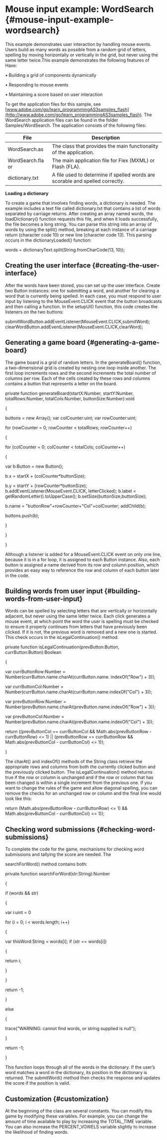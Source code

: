 # Mouse input example: WordSearch {#mouse-input-example-wordsearch}

This example demonstrates user interaction by handling mouse events. Users build as many words as possible from a random grid of letters, spelling by moving horizontally or vertically in the grid, but never using the same letter twice.This example demonstrates the following features of Haxe:

• Building a grid of components dynamically

• Responding to mouse events

• Maintaining a score based on user interaction

To get the application files for this sample, see [www.adobe.com/go/learn_programmingAS3samples_flash](http://www.adobe.com/go/learn_programmingAS3samples_flash). The WordSearch application files can be found in the folder Samples/WordSearch. The application consists of the following files:

| **File** | **Description** |
| --- | --- |
| WordSearch.as | The class that provides the main functionality of the application. |
| WordSearch.fla or | The main application file for Flex (MXML) or Flash (FLA). |
| dictionary.txt | A file used to determine if spelled words are scorable and spelled correctly. |

**Loading a dictionary**

To create a game that involves finding words, a dictionary is needed. The example includes a text file called dictionary.txt that contains a list of words separated by carriage returns. After creating an array named words, the loadDictionary() function requests this file, and when it loads successfully, the file becomes a long string. You can parse this string into an array of words by using the split() method, breaking at each instance of a carriage return (character code 10) or new line (character code 13). This parsing occurs in the dictionaryLoaded() function:

words = dictionaryText.split(String.fromCharCode(13, 10));

## Creating the user interface {#creating-the-user-interface}

After the words have been stored, you can set up the user interface. Create two Button instances: one for submitting a word, and another for clearing a word that is currently being spelled. In each case, you must respond to user input by listening to the MouseEvent.CLICK event that the button broadcasts and then calling a function. In the setupUI() function, this code creates the listeners on the two buttons:

submitWordButton.addEventListener(MouseEvent.CLICK,submitWord); clearWordButton.addEventListener(MouseEvent.CLICK,clearWord);

## Generating a game board {#generating-a-game-board}

The game board is a grid of random letters. In the generateBoard() function, a two-dimensional grid is created by nesting one loop inside another. The first loop increments rows and the second increments the total number of columns per row. Each of the cells created by these rows and columns contains a button that represents a letter on the board.

private function generateBoard(startX:Number, startY:Number, totalRows:Number, totalCols:Number, buttonSize:Number):void

{

buttons = new Array(); var colCounter:uint; var rowCounter:uint;

for (rowCounter = 0; rowCounter &lt; totalRows; rowCounter++)

{

for (colCounter = 0; colCounter &lt; totalCols; colCounter++)

{

var b:Button = new Button();

b.x = startX + (colCounter*buttonSize);

b.y = startY + (rowCounter*buttonSize); b.addEventListener(MouseEvent.CLICK, letterClicked); b.label = getRandomLetter().toUpperCase(); b.setSize(buttonSize,buttonSize);

b.name = &quot;buttonRow&quot;+rowCounter+&quot;Col&quot;+colCounter; addChild(b);

buttons.push(b);

}

}

}

Although a listener is added for a MouseEvent.CLICK event on only one line, because it is in a for loop, it is assigned to each Button instance. Also, each button is assigned a name derived from its row and column position, which provides an easy way to reference the row and column of each button later in the code.

## Building words from user input {#building-words-from-user-input}

Words can be spelled by selecting letters that are vertically or horizontally adjacent, but never using the same letter twice. Each click generates a mouse event, at which point the word the user is spelling must be checked to ensure it properly continues from letters that have previously been clicked. If it is not, the previous word is removed and a new one is started. This check occurs in the isLegalContinuation() method.

private function isLegalContinuation(prevButton:Button, currButton:Button):Boolean

{

var currButtonRow:Number = Number(currButton.name.charAt(currButton.name. indexOf(&quot;Row&quot;) + 3));

var currButtonCol:Number = Number(currButton.name.charAt(currButton.name.indexOf(&quot;Col&quot;) + 3));

var prevButtonRow:Number = Number(prevButton.name.charAt(prevButton.name.indexOf(&quot;Row&quot;) + 3));

var prevButtonCol:Number = Number(prevButton.name.charAt(prevButton.name.indexOf(&quot;Col&quot;) + 3));

return ((prevButtonCol == currButtonCol &amp;&amp; Math.abs(prevButtonRow - currButtonRow) &lt;= 1) || (prevButtonRow == currButtonRow &amp;&amp; Math.abs(prevButtonCol - currButtonCol) &lt;= 1));

}

The charAt() and indexOf() methods of the String class retrieve the appropriate rows and columns from both the currently clicked button and the previously clicked button. The isLegalContinuation() method returns true if the row or column is unchanged and if the row or column that has been changed is within a single increment from the previous one. If you want to change the rules of the game and allow diagonal spelling, you can remove the checks for an unchanged row or column and the final line would look like this:

return (Math.abs(prevButtonRow - currButtonRow) &lt;= 1) &amp;&amp; Math.abs(prevButtonCol - currButtonCol) &lt;= 1));

## Checking word submissions {#checking-word-submissions}

To complete the code for the game, mechanisms for checking word submissions and tallying the score are needed. The

searchForWord() method contains both:

private function searchForWord(str:String):Number

{

if (words &amp;&amp; str)

{

var i:uint = 0

for (i = 0; i &lt; words.length; i++)

{

var thisWord:String = words[i]; if (str == words[i])

{

return i;

}

}

return -1;

}

else

{

trace(&quot;WARNING: cannot find words, or string supplied is null&quot;);

}

return -1;

}

This function loops through all of the words in the dictionary. If the user’s word matches a word in the dictionary, its position in the dictionary is returned. The submitWord() method then checks the response and updates the score if the position is valid.

## Customization {#customization}

At the beginning of the class are several constants. You can modify this game by modifying these variables. For example, you can change the amount of time available to play by increasing the TOTAL_TIME variable. You can also increase the PERCENT_VOWELS variable slightly to increase the likelihood of finding words.